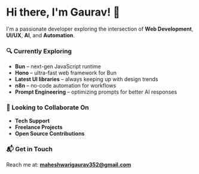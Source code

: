 # Hi there, I'm Gaurav! 👋

I'm a passionate developer exploring the intersection of **Web Development**, **UI/UX**, **AI**, and **Automation**.

### 🔍 Currently Exploring
- **Bun** – next-gen JavaScript runtime
- **Hono** – ultra-fast web framework for Bun
- **Latest UI libraries** – always keeping up with design trends
- **n8n** – no-code automation for workflows
- **Prompt Engineering** – optimizing prompts for better AI responses

### 🤝 Looking to Collaborate On
- **Tech Support**
- **Freelance Projects**
- **Open Source Contributions**

### 📬 Get in Touch
Reach me at: **maheshwarigaurav352@gmail.com**
